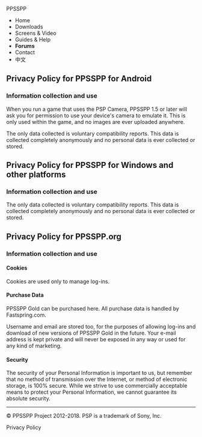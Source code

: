 PPSSPP

  * Home
  * Downloads
  * Screens & Video
  * Guides & Help
  * **Forums**
  * Contact
  * 中文

## Privacy Policy for PPSSPP for Android

### Information collection and use

When you run a game that uses the PSP Camera, PPSSPP 1.5 or later will ask you
for permission to use your device's camera to emulate it. This is only used
within the game, and no images are ever uploaded anywhere.

The only data collected is voluntary compatibility reports. This data is
collected completely anonymously and no personal data is ever collected or
stored.

## Privacy Policy for PPSSPP for Windows and other platforms

### Information collection and use

The only data collected is voluntary compatibility reports. This data is
collected completely anonymously and no personal data is ever collected or
stored.

## Privacy Policy for PPSSPP.org

### Information collection and use

#### Cookies

Cookies are used only to manage log-ins.

#### Purchase Data

PPSSPP Gold can be purchased here. All purchase data is handled by
Fastspring.com.

Username and email are stored too, for the purposes of allowing log-ins and
download of new versions of PPSSPP Gold in the future. Your e-mail address is
kept private and will never be exposed in any way or used for any kind of
marketing.

#### Security

The security of your Personal Information is important to us, but remember
that no method of transmission over the Internet, or method of electronic
storage, is 100% secure. While we strive to use commercially acceptable means
to protect your Personal Information, we cannot guarantee its absolute
security.

* * *

© PPSSPP Project 2012-2018. PSP is a trademark of Sony, Inc.

Privacy Policy

­

